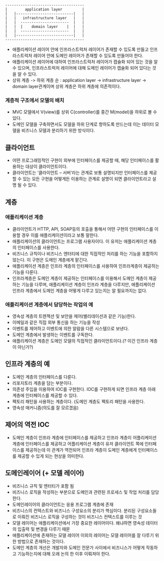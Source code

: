 

```
------------------------------------
|        application layer         |
|   |--------------------------|   |
|   |   infrastructure layer   |   |
|   |  ----------------------  |   |
|   |  |    domain layer    |  |   |
|   |  ----------------------  |   |
|   |--------------------------|   |
------------------------------------
```
- 애플리케이션 레이어 안에 인프라스트럭처 레이어가 존재할 수 있도록 만들고 인프라스트럭처 레이어 안에 도메인 레이어가 존재할 수 있도록 만들어야 한다.
- 애플리케이션 레이어에 대하여 인프라스트럭처 레이어가 캡슐화 되어 있는 것을 알 수 있으며, 인프라스트럭처 레이어에 대해 도메인 레이어가 캡슐화 되어 있다는 것을 알 수 있다.
- 상위 계층 -> 하위 계층 순 : application layer -> infrastructure layer -> domain layer관계이며 상위 계층은 하위 계층에 의존적이다. 

### 계층적 구조에서 모델의 배치
- MVC 모델에서 V(view)를 상위 C(controller)를 중간 M(model)을 하위로 볼 수 있다.
- 도메인 모델을 구축하면서도 모델을 하위 단계로 향하도록 만드는데 이는 데이터 모델을 비즈니스 모델과 분리하기 위한 방식이다.


## 클라이언트
- 어떤 프로그래밍적인 구현이 외부에 인터페이스를 제공할 때, 해당 인터페이스를 활용하는 대상이 클라이언트이다.
- 클라이언트는 ‘클라이언트 – 서버’라는 관계로 보통 설명되지만 인터페이스를 제공할 수 있는 모든 구현을 어떻게든 이용하는 관계로 설명이 되면 클라이언트라고 설명 될 수 있다.

## 계층
### 애플리케이션 계층
- 클라이언트가 HTTP, API, SOAP등의 호출을 통해서 어떤 구현의 인터페이스를 이용할 경우 이를 애플리케이션이라고 보통 말한다.
- 애플리케이션의 클라이언트는 프로그램 사용자이다. 이 유저는 애플리케이션 계층의 인터페이스를 사용한다.
- 비즈니스 규칙이나 비즈니스 앤터티에 대한 직접적인 처리를 하는 기능을 포함하지 않는다. 이 구현은 도메인 계층에게 맡긴다.
- 애플리케이션 계층은 인프라 계층의 인터페이스를 사용하여 인프라계층이 제공하는 기능을 다룬다.
- 인프라계층은 도메인 계층이 제공하는 인터페이스를 이용해서 도메인 계층이 제공하는 기능을 다루며, 애플리케이션 계층이 인프라 계층을 다루지만, 애플리케이션 인프라 계층에서 도메인 계층을 어떻게 다루고 있는지는 알 필요까지는 없다.

### 애플리케이션 계층에서 담당하는 작업의 예
- 영속성 계층의 트렌젝션 및 보안을 제어(벨리데이션과 같은 기능)한다.
- 이메일과 같은 직접 외부 통신을 하는 기능을 작성
- 이벤트를 제어하고 이벤트에 의한 알람을 다른 시스템으로 보낸다.
- 도메인 계층에서 발생하는 이벤트를 구독한다.
- 애플리케이션 계층은 도메인 모델의 직접적인 클라이언트이다.(? 이건 인프라 계층이 아닌가?)

## 인프라 계층의 예
- 도메인 계층의 인터페이스를 다룬다.
- 리포지토리 계층을 담는 부분이다.
- 의존성 주입을 이용하여 IOC를 구현한다. IOC를 구현하게 되면 인프라 계층 아래 계층에 인터페이스를 제공할 수 있다.
- 펙토리 패턴을 사용하는 계층이다. (도메인 계층도 펙토리 패턴을 사용한다.
- 영속성 매커니즘(의도를 잘 모르겠음)

## 제어의 역전 IOC
- 도메인 계층이 인프라 계층에 인터페이스를 제공하고 인프라 계층이 어플리케이션 계층에 인터페이스를 제공하고 어플리케이션 계층이 유저 클라이언트 쪽에 인터페이스를 제공하는데 이 관계가 역전되어 인프라 계층이 도메인 계층에게 인터페이스를 제공할 수 있게 되는 현상을 의미한다.

## 도메인레이어 (+ 모델 레이어)
- 비즈니스 규칙 및 엔터티가 포함 됨
- 비즈니스 로직을 작성하는 부분으로 도메인과 관련된 프로세스 및 작업 처리를 담당한다.
- 도메인레이어의 클라이언트는 응용 프로그램 계층에 존재 
- 비즈니스의 컨텍스트와 비즈니스 구성요소의 분리가 핵심이다. 분리된 구성요소들로 이뤄진 비즈니스 로직을 구성하는 것이 비즈니스 컨텍스트를 이루는 것
- 모델 레이어는 애플리케이션에서 가장 중요한 레이어이다. 왜냐하면 영속성 데이터의 입출력 및 변경을 다루기 때문
- 애플리케이션에 존재하는 모델 레이어 이외의 레이어는 모델 레이어를 잘 다루기 위한 방법으로 존재하는 것이다.
- 도메인 계층의 개선은 개발자와 도메인 전문가 사이에서 비즈니스가 어떻게 작동하고 기능하는지에 대해 오래 논의 한 이후 이뤄져야 한다.
